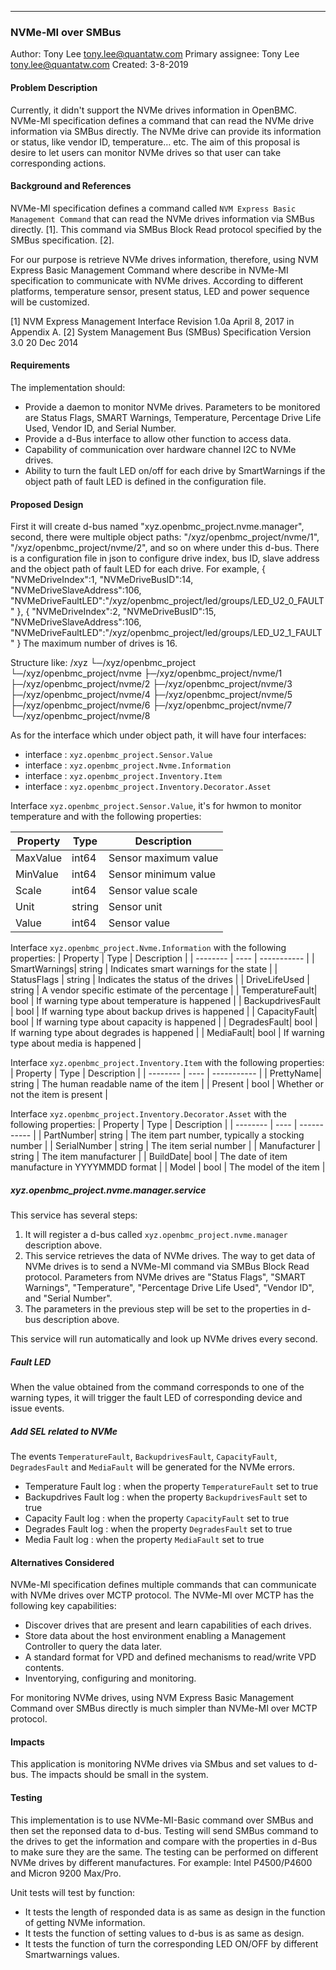 ____
### NVMe-MI over SMBus

Author:
  Tony Lee <tony.lee@quantatw.com>
Primary assignee:
  Tony Lee <tony.lee@quantatw.com>
Created:
  3-8-2019

#### Problem Description

Currently, it didn't support the NVMe drives information in OpenBMC. NVMe-MI
specification defines a command that can read the NVMe drive information via
SMBus directly. The NVMe drive can provide its information or status, like
vendor ID, temperature… etc. The aim of this proposal is desire to let users can
monitor NVMe drives so that user can take corresponding actions.

#### Background and References

NVMe-MI specification defines a command called
`NVM Express Basic Management Command` that can read the NVMe drives
information via SMBus directly. [1]. This command via SMBus Block Read protocol
specified by the SMBus specification. [2].

For our purpose is retrieve NVMe drives information, therefore, using NVM
Express Basic Management Command where describe in NVMe-MI specification to
communicate with NVMe drives. According to different platforms, temperature
sensor, present status, LED and power sequence will be customized.

[1] NVM Express Management Interface Revision 1.0a April 8, 2017 in Appendix A.
[2] System Management Bus (SMBus) Specification Version 3.0 20 Dec 2014

#### Requirements

The implementation should:

- Provide a daemon to monitor NVMe drives. Parameters to be monitored are
  Status Flags, SMART Warnings, Temperature, Percentage Drive Life Used, Vendor
  ID, and Serial Number.
- Provide a d-Bus interface to allow other function to access data.
- Capability of communication over hardware channel I2C to NVMe drives.
- Ability to turn the fault LED on/off for each drive by SmartWarnings if the
  object path of fault LED is defined in the configuration file.

#### Proposed Design

First it will create d-bus named "xyz.openbmc_project.nvme.manager", second,
there were multiple object paths: "/xyz/openbmc_project/nvme/1",
"/xyz/openbmc_project/nvme/2", and so on where under this d-bus.
There is a configuration file in json to configure drive index, bus ID, slave
address and the object path of fault LED for each drive.
For example,
{
  "NVMeDriveIndex":1,
  "NVMeDriveBusID":14,
  "NVMeDriveSlaveAddress":106,
  "NVMeDriveFaultLED":"/xyz/openbmc_project/led/groups/LED_U2_0_FAULT"
},
{
  "NVMeDriveIndex":2,
  "NVMeDriveBusID":15,
  "NVMeDriveSlaveAddress":106,
  "NVMeDriveFaultLED":"/xyz/openbmc_project/led/groups/LED_U2_1_FAULT"
}
The maximum number of drives is 16.

Structure like:
/xyz
  └─/xyz/openbmc_project
    └─/xyz/openbmc_project/nvme
      ├─/xyz/openbmc_project/nvme/1
      ├─/xyz/openbmc_project/nvme/2
      ├─/xyz/openbmc_project/nvme/3
      ├─/xyz/openbmc_project/nvme/4
      ├─/xyz/openbmc_project/nvme/5
      ├─/xyz/openbmc_project/nvme/6
      ├─/xyz/openbmc_project/nvme/7
      └─/xyz/openbmc_project/nvme/8

As for the interface which under object path, it will have four interfaces:

- interface   : `xyz.openbmc_project.Sensor.Value`
- interface   : `xyz.openbmc_project.Nvme.Information`
- interface   : `xyz.openbmc_project.Inventory.Item`
- interface   : `xyz.openbmc_project.Inventory.Decorator.Asset`

Interface `xyz.openbmc_project.Sensor.Value`, it's for hwmon to monitor
temperature and with the following properties:

| Property | Type | Description |
| -------- | ---- | ----------- |
| MaxValue | int64 | Sensor maximum value |
| MinValue | int64 | Sensor minimum value |
| Scale | int64 | Sensor value scale |
| Unit | string | Sensor unit |
| Value | int64 | Sensor value |

Interface `xyz.openbmc_project.Nvme.Information` with the following properties:
| Property | Type | Description |
| -------- | ---- | ----------- |
| SmartWarnings| string | Indicates smart warnings for the state |
| StatusFlags | string | Indicates the status of the drives |
| DriveLifeUsed | string | A vendor specific estimate of the percentage |
| TemperatureFault| bool | If warning type about temperature is happened |
| BackupdrivesFault | bool | If warning type about backup drives is happened |
| CapacityFault| bool | If warning type about capacity is happened |
| DegradesFault| bool | If warning type about degrades is happened |
| MediaFault| bool | If warning type about media is happened |

Interface `xyz.openbmc_project.Inventory.Item` with the following properties:
| Property | Type | Description |
| -------- | ---- | ----------- |
| PrettyName| string | The human readable name of the item |
| Present | bool | Whether or not the item is present |

Interface `xyz.openbmc_project.Inventory.Decorator.Asset` with the following
properties:
| Property | Type | Description |
| -------- | ---- | ----------- |
| PartNumber| string | The item part number, typically a stocking number |
| SerialNumber | string | The item serial number |
| Manufacturer | string | The item manufacturer |
| BuildDate| bool | The date of item manufacture in YYYYMMDD format |
| Model | bool | The model of the item |

##### xyz.openbmc_project.nvme.manager.service

This service has several steps:

1. It will register a d-bus called `xyz.openbmc_project.nvme.manager`
   description above.
2. This service retrieves the data of NVMe drives. The way to get data of NVMe
   drives is to send a NVMe-MI command via SMBus Block Read protocol. Parameters
   from NVMe drives are "Status Flags", "SMART Warnings", "Temperature",
   "Percentage Drive Life Used", "Vendor ID", and "Serial Number".
3. The parameters in the previous step will be set to the properties in d-bus
   description above.

This service will run automatically and look up NVMe drives every second.

##### Fault LED

When the value obtained from the command corresponds to one of the warning
types, it will trigger the fault LED of corresponding device and issue events.

##### Add SEL related to NVMe

The events `TemperatureFault`, `BackupdrivesFault`,
`CapacityFault`, `DegradesFault` and `MediaFault` will be generated for the
NVMe errors.

- Temperature Fault log : when the property `TemperatureFault` set to true
- Backupdrives Fault log : when the property `BackupdrivesFault` set to true
- Capacity Fault log : when the property `CapacityFault` set to true
- Degrades Fault log : when the property `DegradesFault` set to true
- Media Fault log : when the property `MediaFault` set to true

#### Alternatives Considered

NVMe-MI specification defines multiple commands that can communicate with
NVMe drives over MCTP protocol. The NVMe-MI over MCTP has the following key
capabilities:

- Discover drives that are present and learn capabilities of each drives.
- Store data about the host environment enabling a Management Controller to
  query the data later.
- A standard format for VPD and defined mechanisms to read/write VPD contents.
- Inventorying, configuring and monitoring.

For monitoring NVMe drives, using NVM Express Basic Management Command over
SMBus directly is much simpler than NVMe-MI over MCTP protocol.

#### Impacts

This application is monitoring NVMe drives via SMbus and set values to d-bus.
The impacts should be small in the system.

#### Testing

This implementation is to use NVMe-MI-Basic command over SMBus and then set the
reponsed data to d-bus.
Testing will send SMBus command to the drives to get the information and compare
with the properties in d-Bus to make sure they are the same.
The testing can be performed on different NVMe drives by different manufactures.
For example: Intel P4500/P4600 and Micron 9200 Max/Pro.

Unit tests will test by function:

- It tests the length of responded data is as same as design in the function
of getting NVMe information.
- It tests the function of setting values to d-bus is as same as design.
- It tests the function of turn the corresponding LED ON/OFF by different
Smartwarnings values.